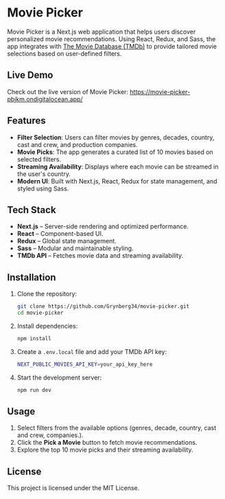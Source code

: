 # Movie Picker

Movie Picker is a Next.js web application that helps users discover personalized movie recommendations. Using React, Redux, and Sass, the app integrates with [The Movie Database (TMDb)](https://www.themoviedb.org/) to provide tailored movie selections based on user-defined filters.

## Live Demo
Check out the live version of Movie Picker: https://movie-picker-pbjkm.ondigitalocean.app/

## Features
- **Filter Selection**: Users can filter movies by genres, decades, country, cast and crew, and production companies.
- **Movie Picks**: The app generates a curated list of 10 movies based on selected filters.
- **Streaming Availability**: Displays where each movie can be streamed in the user's country.
- **Modern UI**: Built with Next.js, React, Redux for state management, and styled using Sass.

## Tech Stack
- **Next.js** – Server-side rendering and optimized performance.
- **React** – Component-based UI.
- **Redux** – Global state management.
- **Sass** – Modular and maintainable styling.
- **TMDb API** – Fetches movie data and streaming availability.

## Installation
1. Clone the repository:
   ```sh
   git clone https://github.com/Grynberg34/movie-picker.git
   cd movie-picker
   ```
2. Install dependencies:
   ```sh
   npm install
   ```
3. Create a `.env.local` file and add your TMDb API key:
   ```sh
   NEXT_PUBLIC_MOVIES_API_KEY=your_api_key_here
   ```
4. Start the development server:
   ```sh
   npm run dev
   ```

## Usage
1. Select filters from the available options (genres, decade, country, cast and crew, companies.).
2. Click the **Pick a Movie** button to fetch movie recommendations.
3. Explore the top 10 movie picks and their streaming availability.


## License
This project is licensed under the MIT License.
